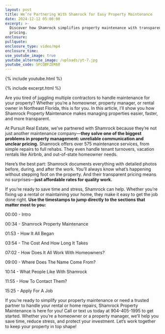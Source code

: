 ```yaml
---
layout: post
title: We’re Partnering With Shamrock for Easy Property Maintenance
date: 2024-12-12 05:00:00
excerpt: >-
  Discover how Shamrock simplifies property maintenance with transparent
  pricing.
enclosure:
pullquote:
enclosure_type: video/mp4
enclosure_time:
use_youtube_image: true
youtube_alternate_image: /uploads/yt-7.jpg
youtube_code: SFCQBFZER60
---
```

{% include youtube.html %}

{% include excerpt.html %}

Are you tired of juggling multiple contractors to handle maintenance for your property? Whether you’re a homeowner, property manager, or rental owner in Northeast Florida, this is for you. In this article, I’ll show you how Shamrock Property Maintenance makes managing properties easier, faster, and more transparent.

At Pursuit Real Estate, we’ve partnered with Shamrock because they’re not just another maintenance company—**they solve one of the biggest problems in property management: unreliable communication and unclear pricing.** Shamrock offers over 575 maintenance services, from simple repairs to full rehabs. They even handle tenant turnovers, vacation rentals like Airbnb, and out-of-state homeowner needs.

Here’s the best part: Shamrock documents everything with detailed photos before, during, and after the work. You’ll always know what’s happening without stepping foot on the property. And their transparent pricing means no surprises—**just affordable rates for quality work.**

If you’re ready to save time and stress, Shamrock can help. Whether you’re fixing up a rental or maintaining your home, they make it easy to get the job done right. **Use the timestamps to jump directly to the sections that matter most to you:**

00:00 - Intro

00:34 - Shamrock Property Maintenance

01:53 - How It All Began

03:54 - The Cost And How Long It Takes

07:02 - How Does It All Work With Homeowners?

09:00 - Where Does The Name Come From?

10:14 - What People Like With Shamrock

11:55 - How To Contact Them?

15:25 - Apply For A Job

If you’re ready to simplify your property maintenance or need a trusted partner to handle your rental or home repairs, Shamrock Property Maintenance is here for you! Call or text us today at 904-405-1995 to get started. Whether you’re a homeowner or a property manager, we’ll help you save time, reduce stress, and protect your investment. Let’s work together to keep your property in top shape!